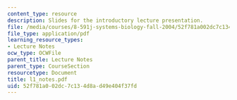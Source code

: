 ```yaml
---
content_type: resource
description: Slides for the introductory lecture presentation.
file: /media/courses/8-591j-systems-biology-fall-2004/52f781a002dc7c134d8ad49e404f37fd_l1_notes.pdf
file_type: application/pdf
learning_resource_types:
- Lecture Notes
ocw_type: OCWFile
parent_title: Lecture Notes
parent_type: CourseSection
resourcetype: Document
title: l1_notes.pdf
uid: 52f781a0-02dc-7c13-4d8a-d49e404f37fd
---
```

